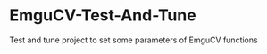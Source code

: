 EmguCV-Test-And-Tune
====================

Test and tune project to set some parameters of EmguCV functions